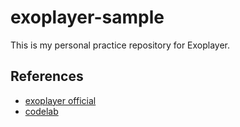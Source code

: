 # exoplayer-sample
This is my personal practice repository for Exoplayer.

## References
- [exoplayer official](https://exoplayer.dev/)
- [codelab](https://developer.android.com/codelabs/exoplayer-intro?hl=en)
